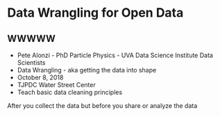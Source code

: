 # Data Wrangling for Open Data

## WWWWW
* Pete Alonzi - PhD Particle Physics - UVA Data Science Institute Data Scientists
* Data Wrangling - aka getting the data into shape
* October 8, 2018 
* TJPDC Water Street Center
* Teach basic data cleaning principles




After you collect the data but before you share or analyze the data
